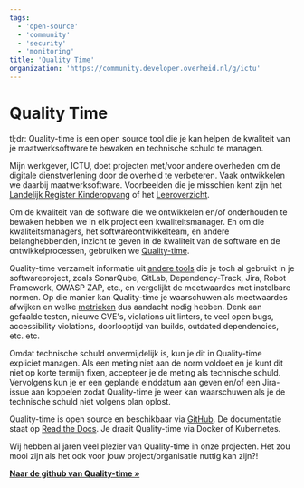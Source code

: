 ```yaml
---
tags:
  - 'open-source'
  - 'community'
  - 'security'
  - 'monitoring'
title: 'Quality Time'
organization: 'https://community.developer.overheid.nl/g/ictu'
---
```


# Quality Time

tl;dr: Quality-time is een open source tool die je kan helpen de kwaliteit van je maatwerksoftware te bewaken en technische schuld te managen.

Mijn werkgever, ICTU, doet projecten met/voor andere overheden om de digitale dienstverlening door de overheid te verbeteren. Vaak ontwikkelen we daarbij maatwerksoftware. Voorbeelden die je misschien kent zijn het [Landelijk Register Kinderopvang](https://www.landelijkregisterkinderopvang.nl) of het [Leeroverzicht](https://www.leeroverzicht.nl). 

Om de kwaliteit van de software die we ontwikkelen en/of onderhouden te bewaken hebben we in elk project een kwaliteitsmanager. En om die kwaliteitsmanagers, het softwareontwikkelteam, en andere belanghebbenden, inzicht te geven in de kwaliteit van de software en de ontwikkelprocessen, gebruiken we [Quality-time](https://github.com/ICTU/quality-time). 

Quality-time verzamelt informatie uit [andere tools](https://quality-time.readthedocs.io/en/latest/reference.html#sources) die je toch al gebruikt in je softwareproject, zoals SonarQube, GitLab, Dependency-Track, Jira, Robot Framework, OWASP ZAP, etc., en vergelijkt de meetwaardes met instelbare normen. Op die manier kan Quality-time je waarschuwen als meetwaardes afwijken en welke [metrieken](https://quality-time.readthedocs.io/en/latest/reference.html#metrics) dus aandacht nodig hebben. Denk aan gefaalde testen, nieuwe CVE's, violations uit linters, te veel open bugs, accessibility violations, doorlooptijd van builds, outdated dependencies, etc. etc.

Omdat technische schuld onvermijdelijk is, kun je dit in Quality-time expliciet managen. Als een meting niet aan de norm voldoet en je kunt dit niet op korte termijn fixen, accepteer je de meting als technische schuld. Vervolgens kun je er een geplande einddatum aan geven en/of een Jira-issue aan koppelen zodat Quality-time je weer kan waarschuwen als je de technische schuld niet volgens plan oplost.

Quality-time is open source en beschikbaar via [GitHub](https://github.com/ICTU/quality-time/). De documentatie staat op [Read the Docs](https://quality-time.readthedocs.io/en/latest/). Je draait Quality-time via Docker of Kubernetes.

Wij hebben al jaren veel plezier van Quality-time in onze projecten. Het zou mooi zijn als het ook voor jouw project/organisatie nuttig kan zijn?!

**[Naar de github van Quality-time »](https://github.com/ICTU/quality-time)**